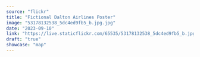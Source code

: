 ```yaml
---
source: "flickr"
title: "Fictional Dalton Airlines Poster"
image: "53178132538_5dc4ed9fb5_b.jpg.jpg"
date: "2023-09-10"
link: "https://live.staticflickr.com/65535/53178132538_5dc4ed9fb5_b.jpg"
draft: "true"
showcase: "map"
---
```


